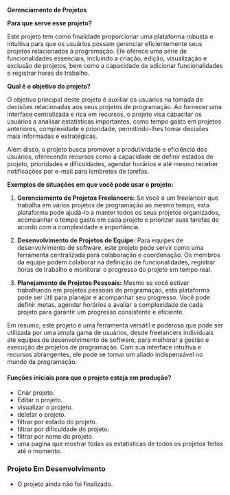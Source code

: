 **Gerenciamento de Projetos**

**Para que serve esse projeto?**

Este projeto tem como finalidade proporcionar uma plataforma robusta e intuitiva para que os usuários possam gerenciar eficientemente seus projetos relacionados à programação. Ele oferece uma série de funcionalidades essenciais, incluindo a criação, edição, visualização e exclusão de projetos, bem como a capacidade de adicionar funcionalidades e registrar horas de trabalho.


**Qual é o objetivo do projeto?**

O objetivo principal deste projeto é auxiliar os usuários na tomada de decisões relacionadas aos seus projetos de programação. Ao fornecer uma interface centralizada e rica em recursos, o projeto visa capacitar os usuários a analisar estatísticas importantes, como tempo gasto em projetos anteriores, complexidade e prioridade, permitindo-lhes tomar decisões mais informadas e estratégicas.

Além disso, o projeto busca promover a produtividade e eficiência dos usuários, oferecendo recursos como a capacidade de definir estados de projeto, prioridades e dificuldades, agendar horários e até mesmo receber notificações por e-mail para lembretes de tarefas.


**Exemplos de situações em que você pode usar o projeto:**

1. **Gerenciamento de Projetos Freelancers:** Se você é um freelancer que trabalha em vários projetos de programação ao mesmo tempo, esta plataforma pode ajudá-lo a manter todos os seus projetos organizados, acompanhar o tempo gasto em cada projeto e priorizar suas tarefas de acordo com a complexidade e importância.

2. **Desenvolvimento de Projetos de Equipe:** Para equipes de desenvolvimento de software, este projeto pode servir como uma ferramenta centralizada para colaboração e coordenação. Os membros da equipe podem colaborar na definição de funcionalidades, registrar horas de trabalho e monitorar o progresso do projeto em tempo real.

3. **Planejamento de Projetos Pessoais:** Mesmo se você estiver trabalhando em projetos pessoais de programação, esta plataforma pode ser útil para planejar e acompanhar seu progresso. Você pode definir metas, agendar horários e avaliar a complexidade de cada projeto para garantir um progresso consistente e eficiente.

Em resumo, este projeto é uma ferramenta versátil e poderosa que pode ser utilizada por uma ampla gama de usuários, desde freelancers individuais até equipes de desenvolvimento de software, para melhorar a gestão e execução de projetos de programação. Com sua interface intuitiva e recursos abrangentes, ele pode se tornar um aliado indispensável no mundo da programação.



#### Funções iniciais para que o projeto esteja em produção?

- Criar projeto.
- Editar o projeto.
- visualizar o projeto.
- deletar o projeto.
- filtrar por estado do projeto.
- filtrar por dificuldade do projeto.
- filtrar por nome do projeto.
- uma pagina que mostrar todas as estatisticas de todos os projetos feitos até o momento.


### Projeto Em Desenvolvimento

- O projeto ainda não foi finalizado.








